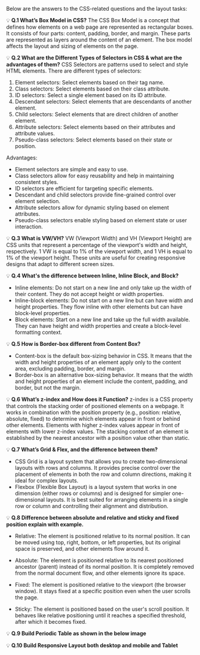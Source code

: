 Below are the answers to the CSS-related questions and the layout tasks:

💡 **Q.1 What’s Box Model in CSS?**
The CSS Box Model is a concept that defines how elements on a web page are represented as rectangular boxes. It consists of four parts: content, padding, border, and margin. These parts are represented as layers around the content of an element. The box model affects the layout and sizing of elements on the page.

💡 **Q.2 What are the Different Types of Selectors in CSS & what are the advantages of them?**
CSS Selectors are patterns used to select and style HTML elements. There are different types of selectors:

1. Element selectors: Select elements based on their tag name.
2. Class selectors: Select elements based on their class attribute.
3. ID selectors: Select a single element based on its ID attribute.
4. Descendant selectors: Select elements that are descendants of another element.
5. Child selectors: Select elements that are direct children of another element.
6. Attribute selectors: Select elements based on their attributes and attribute values.
7. Pseudo-class selectors: Select elements based on their state or position.

Advantages:
- Element selectors are simple and easy to use.
- Class selectors allow for easy reusability and help in maintaining consistent styles.
- ID selectors are efficient for targeting specific elements.
- Descendant and child selectors provide fine-grained control over element selection.
- Attribute selectors allow for dynamic styling based on element attributes.
- Pseudo-class selectors enable styling based on element state or user interaction.

💡 **Q.3 What is VW/VH?**
VW (Viewport Width) and VH (Viewport Height) are CSS units that represent a percentage of the viewport's width and height, respectively. 1 VW is equal to 1% of the viewport width, and 1 VH is equal to 1% of the viewport height. These units are useful for creating responsive designs that adapt to different screen sizes.

💡 **Q.4 What's the difference between Inline, Inline Block, and Block?**
- Inline elements: Do not start on a new line and only take up the width of their content. They do not accept height or width properties.
- Inline-block elements: Do not start on a new line but can have width and height properties. They flow inline with other elements but can have block-level properties.
- Block elements: Start on a new line and take up the full width available. They can have height and width properties and create a block-level formatting context.

💡 **Q.5 How is Border-box different from Content Box?**
- Content-box is the default box-sizing behavior in CSS. It means that the width and height properties of an element apply only to the content area, excluding padding, border, and margin.
- Border-box is an alternative box-sizing behavior. It means that the width and height properties of an element include the content, padding, and border, but not the margin.

💡 **Q.6 What’s z-index and How does it Function?**
z-index is a CSS property that controls the stacking order of positioned elements on a webpage. It works in combination with the position property (e.g., position: relative, absolute, fixed) to determine which elements appear in front or behind other elements. Elements with higher z-index values appear in front of elements with lower z-index values. The stacking context of an element is established by the nearest ancestor with a position value other than static.

💡 **Q.7 What’s Grid & Flex, and the difference between them?**
- CSS Grid is a layout system that allows you to create two-dimensional layouts with rows and columns. It provides precise control over the placement of elements in both the row and column directions, making it ideal for complex layouts.
- Flexbox (Flexible Box Layout) is a layout system that works in one dimension (either rows or columns) and is designed for simpler one-dimensional layouts. It is best suited for arranging elements in a single row or column and controlling their alignment and distribution.

💡 **Q.8 Difference between absolute and relative and sticky and fixed position explain with example.**
- Relative: The element is positioned relative to its normal position. It can be moved using top, right, bottom, or left properties, but its original space is preserved, and other elements flow around it.

- Absolute: The element is positioned relative to its nearest positioned ancestor (parent) instead of its normal position. It is completely removed from the normal document flow, and other elements ignore its space.

- Fixed: The element is positioned relative to the viewport (the browser window). It stays fixed at a specific position even when the user scrolls the page.

- Sticky: The element is positioned based on the user's scroll position. It behaves like relative positioning until it reaches a specified threshold, after which it becomes fixed.

💡 **Q.9 Build Periodic Table as shown in the below image**



💡 **Q.10 Build Responsive Layout both desktop and mobile and Tablet**

